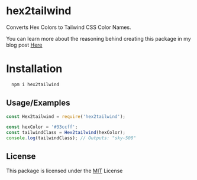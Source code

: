 # hex2tailwind

Converts Hex Colors to Tailwind CSS Color Names.

You can learn more about the reasoning behind creating this package in my blog post [Here](https://www.taoufiqlotfi.tech/blog/post/creating-my-first-npm-package-converting-hex-colors-to-tailwind-css-color-names)

# Installation

```bash
  npm i hex2tailwind
```

## Usage/Examples

```javascript
const Hex2tailwind = require('hex2tailwind');

const hexColor = '#33ccff';
const tailwindClass = Hex2tailwind(hexColor);
console.log(tailwindClass); // Outputs: "sky-500"
```

## License

This package is licensed under the [MIT](https://choosealicense.com/licenses/mit/) License
